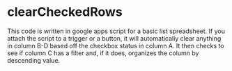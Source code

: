 # clearCheckedRows
This code is written in google apps script for a basic list spreadsheet. If you attach the script to a trigger or a button, it will automatically clear anything in column B-D based off the checkbox status in column A. It then checks to see if column C has a filter and, if it does, organizes the column by descending value.

